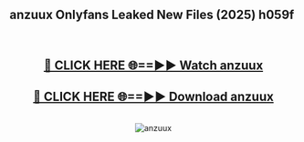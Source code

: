 <h2>anzuux Onlyfans Leaked New Files (2025) h059f</h2>
<br>
<div align="center">
<h2><a href="https://mediafiles.top/anzuux&ref=git" rel="nofollow">🔴 CLICK HERE 🌐==►► Watch anzuux</a></h2>
<h2><a href="https://mediafiles.top/anzuux&ref=git" rel="nofollow">🔴 CLICK HERE 🌐==►► Download anzuux</a></h2>
<br>
<a href="https://mediafiles.top/anzuux&ref=git" rel="nofollow" data-target="animated-image.originalLink"><img src="https://i.ibb.co.com/xMMVF88/686577567.gif" alt="anzuux" style="max-width: 100%; display: inline-block;" data-target="animated-image.originalImage"></a>
</div>
<br>
<br>